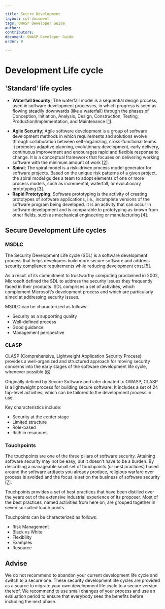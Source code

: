 ```yaml
---

title: Secure Development
layout: col-document
tags: OWASP Developer Guide
author:
contributors:
document: OWASP Developer Guide
order: 9

---
```


# Development Life cycle

## 'Standard' life cycles

+ **Waterfall Security**;
The waterfall model is a sequential design process, used in software development processes, in which progress is seen as flowing steadily downwards (like a waterfall) through the phases of Conception, Initiation, Analysis, Design, Construction, Testing, Production/Implementation, and Maintenance [[1]].
- **Agile Security**;
Agile software development is a group of software development methods in which requirements and solutions evolve through collaboration between self-organizing, cross-functional teams. It promotes adaptive planning, evolutionary development, early delivery, continuous improvement and encourages rapid and flexible response to change. It is a conceptual framework that focuses on delivering working software with the minimum amount of work [[2]].
- **Spiral**;
The spiral model is a risk-driven process model generator for software projects. Based on the unique risk patterns of a given project, the spiral model guides a team to adopt elements of one or more process models, such as incremental, waterfall, or evolutionary prototyping [[3]].
- **Rapid Prototyping**;
Software prototyping is the activity of creating prototypes of software applications, i.e., incomplete versions of the software program being developed. It is an activity that can occur in software development and is comparable to prototyping as known from other fields, such as mechanical engineering or manufacturing [[4]].

## Secure Development Life cycles

### MSDLC
The Security Development Life cycle (SDL) is a software development process that helps developers build more secure software and address security compliance requirements while reducing development cost.[[5]].

As a result of its commitment to trustworthy computing proclaimed in 2002, Microsoft deﬁned the SDL to address the security issues they frequently faced in their products. SDL comprises a set of activities, which complement Microsoft’s development process and which are particularly aimed at addressing security issues.

MSDLC can be characterized as follows:
- Security as a supporting quality
- Well-deﬁned process
- Good guidance
- Management perspective

### CLASP
CLASP (Comprehensive, Lightweight Application Security Process) provides a well-organized and structured approach for moving security concerns into the early stages of the software development life cycle, whenever possible [[6]].

Originally deﬁned by Secure Software and later donated to OWASP, CLASP is a lightweight process for building secure software. It includes a set of 24 top-level activities, which can be tailored to the development process in use.

Key characteristics include:
- Security at the center stage
- Limited structure
- Role-based
- Rich in resources

### Touchpoints
The touchpoints are one of the three pillars of software security. Attaining software security may not be easy, but it doesn't have to be a burden. By describing a manageable small set of touchpoints (or best practices) based around the software artifacts you already produce, religious warfare over process is avoided and the focus is set on the business of software security [[7]].

Touchpoints provides a set of best practices that have been distilled over the years out of the extensive industrial experience of its proposer. Most of the best practices, named activities from here on, are grouped together in seven so-called touch points.

Touchpoints can be characterized as follows:
- Risk Management
- Black vs White
- Flexibility
- Examples
- Resource

## Advise
We do not recommend to abandon your current development life cycle and switch to a secure one. These security development life cycles are provided as a source to migrate your own development life cycle to a secure version thereof. We recommend to use small changes of your process and use an evaluation period to ensure that everybody sees the benefits before including the next phase.

[1]: http://en.wikipedia.org/wiki/Waterfall_model
[2]: http://en.wikipedia.org/wiki/Agile_software_development
[3]: http://en.wikipedia.org/wiki/Spiral_model
[4]: http://en.wikipedia.org/wiki/Software_prototyping
[5]: http://www.microsoft.com/en-us/sdl/default.aspx
[6]: https://www.owasp.org/index.php/Category:OWASP_CLASP_Project
[7]: http://www.swsec.com/resources/touchpoints
